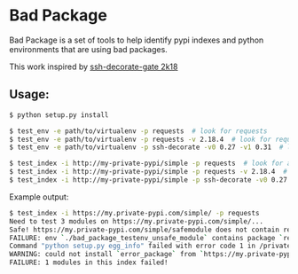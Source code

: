 # Bad Package

Bad Package is a set of tools to help identify pypi indexes and python environments that are using bad packages.

This work inspired by [ssh-decorate-gate 2k18](https://securityaffairs.co/wordpress/72298/malware/ssh-decorator-backdoor.html)

## Usage:

```bash
$ python setup.py install

$ test_env -e path/to/virtualenv -p requests  # look for requests
$ test_env -e path/to/virtualenv -p requests -v 2.18.4  # look for requests==2.18.4
$ test_env -e path/to/virtualenv -p ssh-decorate -v0 0.27 -v1 0.31  # look for ssh-decorate between 0.27 and 0.31

$ test_index -i http://my-private-pypi/simple -p requests  # look for any modules that end up installing requests
$ test_index -i http://my-private-pypi/simple -p requests -v 2.18.4  # look for any modules that end up installing requests==2.18.4
$ test_index -i http://my-private-pypi/simple -p ssh-decorate -v0 0.27 -v1 0.31  # look for any modules that install ssh-decorate between 0.27 and 0.31
```

Example output:

```bash
$ test_index -i https://my.private-pypi.com/simple/ -p requests
Need to test 3 modules on https://my.private-pypi.com/simple/...
Safe! https://my.private-pypi.com/simple/safemodule does not contain requests
FAILURE: env `./bad_package_testenv_unsafe_module` contains package `requests`
Command "python setup.py egg_info" failed with error code 1 in /private/var/folders/vd/5nr1jfqd4d19p349161zlgnndmpq06/T/pip-install-sU7GdM/error_package/
WARNING: could not install `error_package` from `https://my.private-pypi.com/simple/`
FAILURE: 1 modules in this index failed!
```
